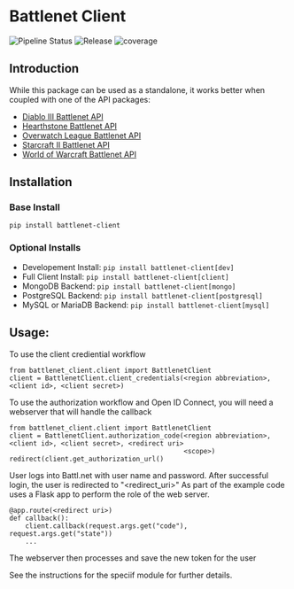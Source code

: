 # Battlenet Client

![Pipeline Status](https://gitlab.com/battlenet-client/api/battlenet-client/badges/main/pipeline.svg)
![Release](https://gitlab.com/battlenet-client/api/battlenet-client/-/badges/release.svg?order_by=release_at)
![coverage](https://gitlab.com/battlenet-client/api/battlenet-client/badges/<branch>/coverage.svg?job=coverage)

## Introduction
While this package can be used as a standalone, it works better when coupled with one of the API packages:

- [Diablo III Battlenet API](https://gitlab.com/battlenet-client/api/battlenet-d3)
- [Hearthstone Battlenet API](https://gitlab.com/battlenet-client/api/battlenet-hs)
- [Overwatch League Battlenet API](https://gitlab.com/battlenet-client/api/battlenet-owl)
- [Starcraft II Battlenet API](https://gitlab.com/battlenet-client/api/battlenet-sc2)
- [World of Warcraft Battlenet API](https://gitlab.com/battlenet-client/api/battlenet-wow)

## Installation

### Base Install
`pip install battlenet-client`

### Optional Installs

- Developement Install: `pip install battlenet-client[dev]`
- Full Client Install: `pip install battlenet-client[client]`
- MongoDB Backend:  `pip install battlenet-client[mongo]`
- PostgreSQL Backend: `pip install battlenet-client[postgresql]`
- MySQL or MariaDB Backend: `pip install battlenet-client[mysql]`

## Usage:

To use the client crediential workflow

    from battlenet_client.client import BattlenetClient
    client = BattlenetClient.client_credentials(<region abbreviation>, <client id>, <client secret>)

To use the authorization workflow and Open ID Connect, you will need a webserver that will handle the callback

    from battlenet_client.client import BattlenetClient
    client = BattlenetClient.authorization_code(<region abbreviation>, <client id>, <client secret>, <redirect uri>
                                                <scope>)
    redirect(client.get_authorization_url()

User logs into Battl.net with user name and password. After successful login, the user is redirected to "<redirect_uri>"
As part of the example code uses a Flask app to perform the role of the web server.

    @app.route(<redirect uri>)
    def callback():
        client.callback(request.args.get("code"), request.args.get("state"))
        ...

The webserver then processes and save the new token for the user

See the instructions for the speciif module for further details.